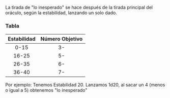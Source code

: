 La tirada de "lo inesperado" se hace después de la tirada principal del oráculo, según la estabilidad, lanzando un solo dado. 

### Tabla

| Estabilidad   | Número Objetivo   |
|:-------------:|:--------:|
| 0-15		      |    3-    |
| 16-25         |    5-    |
| 26-35         |    6-    |
| 36-40	        |    7-    |

Por ejemplo: Tenemos Estabilidad 20. Lanzamos 1d20, al sacar un 4 (menos o igual a 5) obtenemos "lo inesperado"
